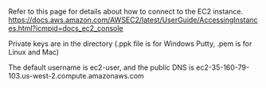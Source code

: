 Refer to this page for details about how to connect to the EC2 instance.
https://docs.aws.amazon.com/AWSEC2/latest/UserGuide/AccessingInstances.html?icmpid=docs_ec2_console

Private keys are in the directory (.ppk file is for Windows Putty, .pem is for Linux and Mac)

The default username is ec2-user, and the public DNS is ec2-35-160-79-103.us-west-2.compute.amazonaws.com

